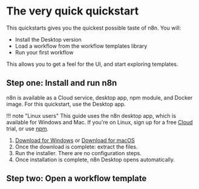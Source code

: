 # The very quick quickstart

This quickstarts gives you the quickest possible taste of n8n. You will:

* Install the Desktop version
* Load a workflow from the workflow templates library
* Run your first workflow

This allows you to get a feel for the UI, and start exploring templates.


## Step one: Install and run n8n

n8n is available as a Cloud service, desktop app, npm module, and Docker image. For this quickstart, use the Desktop app.

!!! note "Linux users"
    This guide uses the n8n desktop app, which is available for Windows and Mac. If you're on Linux, sign up for a free [Cloud](/hosting/installation/cloud/) trial, or use [npm](/hosting/installation/npm/).


1. [Download for Windows](https://downloads.n8n.io/file/n8n-downloads/n8n-win.zip) or [Download for macOS](https://downloads.n8n.io/file/n8n-downloads/n8n-mac.zip)
2. Once the download is complete: extract the files.
3. Run the installer. There are no configuration steps.
4. Once installation is complete, n8n Desktop opens automatically. 

## Step two: Open a workflow template

